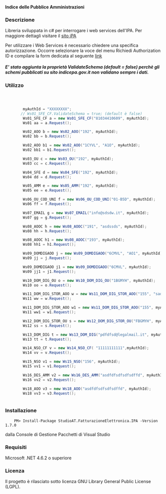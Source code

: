 #### Indice delle Pubblice Amministrazioni

### Descrizione
Libreria sviluppata in c# per interrogare i web services dell'IPA. Per maggiore dettagli visitare il [sito iPA](https://indicepa.gov.it/ipa-portale/dati-statistiche/web-service)

Per utilizzare i Web Services è necessario chiedere una specifica autorizzazione. 
Occorre selezionare la voce del menu Richiedi Authorization ID e compilare la form dedicata al seguente [link](https://indicepa.gov.it/ipa-portale/dati-statistiche/web-service/richiedi-authorization-id)

##### E' stato aggiunta la proprietà ValidateSchema (default = false) perchè gli schemi pubblicati su sito indicepa.gov.it non validano sempre i dati.

### Utilizzo

```csharp

       
		
		myAuthId = "XXXXXXXX";
       // Ws01_SFE_CF.ValidateSchema = true; (default è false)
		Ws01_SFE_CF a = new Ws01_SFE_CF("81034410609", myAuthId);
		Ws01 aa = a.Request();

		Ws02_AOO b = new Ws02_AOO("192", myAuthId);
		Ws02 bb = b.Request();

		Ws02_AOO b1 = new Ws02_AOO("1CYVL", "A1O", myAuthId);
		Ws02 bb1 = b1.Request();

		Ws03_OU c = new Ws03_OU("192", myAuthId);
		Ws03 cc = c.Request();

		Ws04_SFE d = new Ws04_SFE("192", myAuthId);
		Ws04 dd = d.Request();

		Ws05_AMM e = new Ws05_AMM("192", myAuthId);
		Ws05 ee = e.Request();

		Ws06_OU_COD_UNI f = new Ws06_OU_COD_UNI("01-B5D", myAuthId);
		Ws06 ff = f.Request();

		Ws07_EMAIL g = new Ws07_EMAIL("info@sdsdw.it", myAuthId);
		Ws07 gg = g.Request();

		Ws08_AOOC h = new Ws08_AOOC("191", "asdssds", myAuthId);
		Ws08 hh = h.Request();

		Ws08_AOOC h1 = new Ws08_AOOC("193", myAuthId);
		Ws08 hh1 = h1.Request();

		Ws09_DOMDIGAOO j = new Ws09_DOMDIGAOO("6CMVL", "AO1", myAuthId);
		Ws09 jj = j.Request();

		Ws09_DOMDIGAOO j1 = new Ws09_DOMDIGAOO("6CMVL", myAuthId);
		Ws09 jj1 = j1.Request();

		Ws10_DOM_DIG_OU o = new Ws10_DOM_DIG_OU("1BGMYH", myAuthId);
		Ws10 oo = o.Request();

		Ws11_DOM_DIG_STOR_AOO w = new Ws11_DOM_DIG_STOR_AOO("155", "sadsd", myAuthId);
		Ws11 ww = w.Request();

		Ws11_DOM_DIG_STOR_AOO w1 = new Ws11_DOM_DIG_STOR_AOO("155", myAuthId);
		Ws11 ww1 = w1.Request();

		Ws12_DOM_DIG_STOR_OU s = new Ws12_DOM_DIG_STOR_OU("FBGMYH", myAuthId);
		Ws12 ss = s.Request();

		Ws13_DOM_DIG t = new Ws13_DOM_DIG("pdfdfsd@legalmail.it", myAuthId);
		Ws13 tt = t.Request();

		Ws14_NSO_CF v = new Ws14_NSO_CF( "11111111111",myAuthId);
		Ws14 vv = v.Request();

		Ws15_NSO v1 = new Ws15_NSO("156", myAuthId);
		Ws15 vv1 = v1.Request();

		Ws16_DES_AMM v2 = new Ws16_DES_AMM("asdfdfsdfsdfsdffd", myAuthId);
		Ws16 vv2 = v2.Request();

		Ws18_AOO v3 = new Ws18_AOO("asdfdfsdfsdfsdffd", myAuthId);
		Ws18 vv3 = v3.Request();
	   

```


### Installazione
```
	PM> Install-Package StudioAT.FatturazioneElettronica.IPA -Version 1.7.0
```
dalla Console di Gestione Pacchetti di Visual Studio

### Requisiti
Microsoft .NET 4.6.2 o superiore

### Licenza
Il progetto è rilasciato sotto licenza GNU Library General Public License (LGPL).
